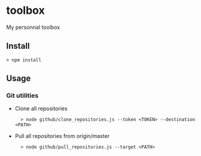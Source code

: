 # toolbox

My personnal toolbox

## Install

```
> npm install
```

## Usage

### Git utilities

- Clone all repositories

  ```
    > node github/clone_repositories.js --token <TOKEN> --destination <PATH>
  ```

- Pull all repositories from origin/master
  ```
    > node github/pull_repositories.js --target <PATH>
  ```
